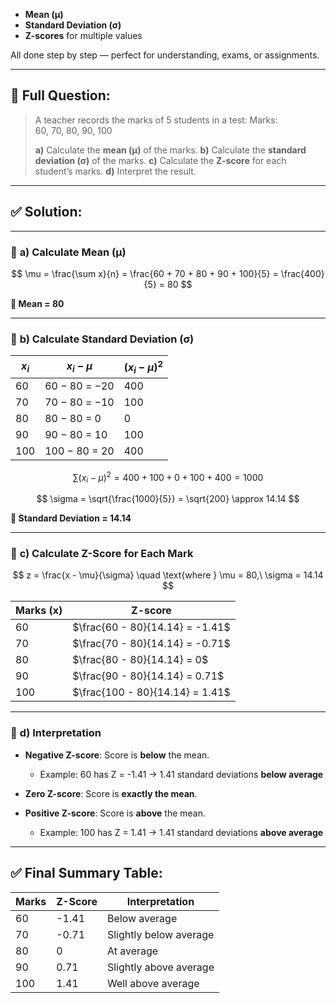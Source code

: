 * **Mean (μ)**
* **Standard Deviation (σ)**
* **Z-scores** for multiple values

All done step by step — perfect for understanding, exams, or assignments.

---

## 🔴 **Full Question:**

> A teacher records the marks of 5 students in a test:
> $\text{Marks: } 60,\ 70,\ 80,\ 90,\ 100$
>
> **a)** Calculate the **mean (μ)** of the marks.
> **b)** Calculate the **standard deviation (σ)** of the marks.
> **c)** Calculate the **Z-score** for each student’s marks.
> **d)** Interpret the result.

---

## ✅ **Solution:**

---

### 🔹 **a) Calculate Mean (μ)**

$$
\mu = \frac{\sum x}{n} = \frac{60 + 70 + 80 + 90 + 100}{5} = \frac{400}{5} = 80
$$

**📌 Mean = 80**

---

### 🔹 **b) Calculate Standard Deviation (σ)**

| $x_i$ | $x_i - \mu$   | $(x_i - \mu)^2$ |
| ----- | ------------- | --------------- |
| 60    | 60 − 80 = −20 | 400             |
| 70    | 70 − 80 = −10 | 100             |
| 80    | 80 − 80 = 0   | 0               |
| 90    | 90 − 80 = 10  | 100             |
| 100   | 100 − 80 = 20 | 400             |

$$
\sum (x_i - \mu)^2 = 400 + 100 + 0 + 100 + 400 = 1000
$$

$$
\sigma = \sqrt{\frac{1000}{5}} = \sqrt{200} \approx 14.14
$$

**📌 Standard Deviation = 14.14**

---

### 🔹 **c) Calculate Z-Score for Each Mark**

$$
z = \frac{x - \mu}{\sigma}
\quad \text{where } \mu = 80,\ \sigma = 14.14
$$

| Marks (x) | Z-score                         |
| --------- | ------------------------------- |
| 60        | $\frac{60 - 80}{14.14} = -1.41$ |
| 70        | $\frac{70 - 80}{14.14} = -0.71$ |
| 80        | $\frac{80 - 80}{14.14} = 0$     |
| 90        | $\frac{90 - 80}{14.14} = 0.71$  |
| 100       | $\frac{100 - 80}{14.14} = 1.41$ |

---

### 🔹 **d) Interpretation**

* **Negative Z-score**: Score is **below** the mean.

  * Example: 60 has Z = -1.41 → 1.41 standard deviations **below average**
* **Zero Z-score**: Score is **exactly the mean**.
* **Positive Z-score**: Score is **above** the mean.

  * Example: 100 has Z = 1.41 → 1.41 standard deviations **above average**

---

## ✅ **Final Summary Table:**

| Marks | Z-Score | Interpretation         |
| ----- | ------- | ---------------------- |
| 60    | -1.41   | Below average          |
| 70    | -0.71   | Slightly below average |
| 80    | 0       | At average             |
| 90    | 0.71    | Slightly above average |
| 100   | 1.41    | Well above average     |
